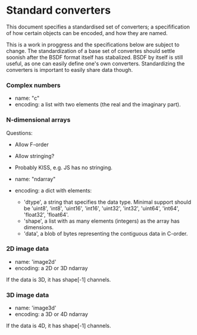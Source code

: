 # Standard converters

This document specifies a standardised set of converters; a specifification
of how certain objects can be encoded, and how they are named.

This is a work in proggress and the specifications below are subject to change.
The standardization of a base set of convertes should settle soonish after the
BSDF format itself has stabalized. BSDF by itself is still useful, as one can
easily define one's own converters. Standardizing the converters is important
to easily share data though.


### Complex numbers 

* name: "c"
* encoding: a list with two elements (the real and the imaginary part).


### N-dimensional arrays

Questions:
    
* Allow F-order
* Allow stringing?
* Probably KISS, e.g. JS has no stringing.

* name: "ndarray"
* encoding: a dict with elements:
    * 'dtype', a string that specifies the data type. Minimal support
      should be 'uint8', 'int8', 'uint16', 'int16', 'uint32', 'int32', 'uint64',
       'int64', 'float32', 'float64'.
    * 'shape', a list with as many elements (integers) as the array has dimensions.
    * 'data', a blob of bytes representing the contiguous data in C-order.


### 2D image data

* name: 'image2d'
* encoding: a 2D or 3D ndarray

If the data is 3D, it has shape[-1] channels.


### 3D image data

* name: 'image3d'
* encoding: a 3D or 4D ndarray

If the data is 4D, it has shape[-1] channels.

